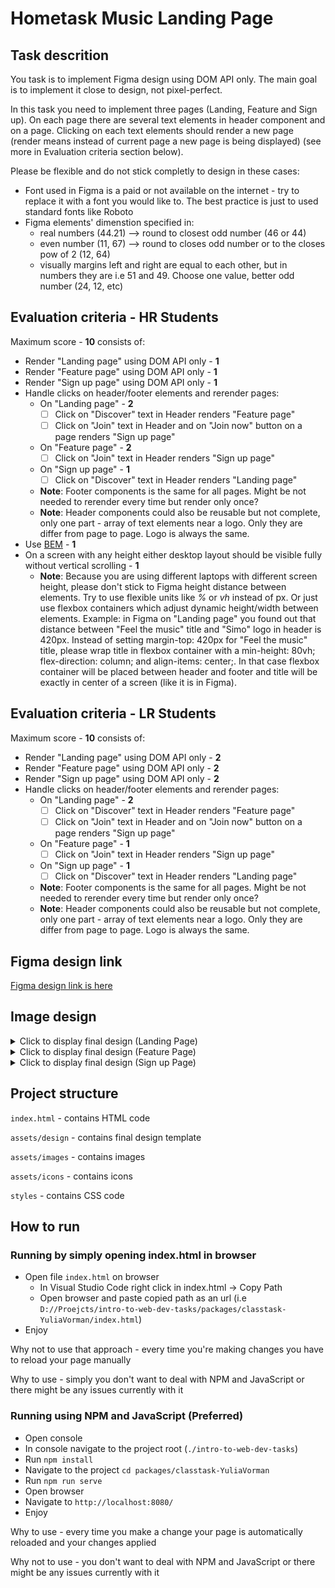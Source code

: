 # Hometask Music Landing Page

## Task descrition

You task is to implement Figma design using DOM API only. The main goal is to implement it close to design, not pixel-perfect.

In this task you need to implement three pages (Landing, Feature and Sign up). On each page there are several text elements in header component and on a page. Clicking on each text elements should render a new page (render means instead of current page a new page is being displayed) (see more in Evaluation criteria section below).

Please be flexible and do not stick completly to design in these cases:

- Font used in Figma is a paid or not available on the internet - try to replace it with a font you would like to. The best practice is just to used standard fonts like Roboto
- Figma elements' dimenstion specified in:
  - real numbers (44.21) --> round to closest odd number (46 or 44)
  - even number (11, 67) --> round to closes odd number or to the closes pow of 2 (12, 64)
  - visually margins left and right are equal to each other, but in numbers they are i.e 51 and 49. Choose one value, better odd number (24, 12, etc)

## Evaluation criteria - HR Students

Maximum score - **10** consists of:

- Render "Landing page" using DOM API only - **1**
- Render "Feature page" using DOM API only - **1**
- Render "Sign up page" using DOM API only - **1**
- Handle clicks on header/footer elements and rerender pages:
  - On "Landing page" - **2**
    - [ ] Click on "Discover" text in Header renders "Feature page"
    - [ ] Click on "Join" text in Header and on "Join now" button on a page renders "Sign up page"
  - On "Feature page" - **2**
    - [ ] Click on "Join" text in Header renders "Sign up page"
  - On "Sign up page" - **1**
    - [ ] Click on "Discover" text in Header renders "Landing page"
  - **Note**: Footer components is the same for all pages. Might be not needed to rerender every time but render only once?
  - **Note**: Header components could also be reusable but not complete, only one part - array of text elements near a logo. Only they are differ from page to page. Logo is always the same.
- Use [BEM](https://en.bem.info/methodology/) - **1**
- On a screen with any height either desktop layout should be visible fully without vertical scrolling - **1**
  - **Note**: Because you are using different laptops with different screen height, please don't stick to Figma height distance between elements. Try to use flexible units like <i>%</i> or <i>vh</i> instead of px. Or just use flexbox containers which adjust dynamic height/width between elements. Example: in Figma on "Landing page" you found out that distance between "Feel the music" title and "Simo" logo in header is 420px. Instead of setting margin-top: 420px for "Feel the music" title, please wrap title in flexbox container with a min-height: 80vh; flex-direction: column; and align-items: center;. In that case flexbox container will be placed between header and footer and title will be exactly in center of a screen (like it is in Figma).

## Evaluation criteria - LR Students

Maximum score - **10** consists of:

- Render "Landing page" using DOM API only - **2**
- Render "Feature page" using DOM API only - **2**
- Render "Sign up page" using DOM API only - **2**
- Handle clicks on header/footer elements and rerender pages:
  - On "Landing page" - **2**
    - [ ] Click on "Discover" text in Header renders "Feature page"
    - [ ] Click on "Join" text in Header and on "Join now" button on a page renders "Sign up page"
  - On "Feature page" - **1**
    - [ ] Click on "Join" text in Header renders "Sign up page"
  - On "Sign up page" - **1**
    - [ ] Click on "Discover" text in Header renders "Landing page"
  - **Note**: Footer components is the same for all pages. Might be not needed to rerender every time but render only once?
  - **Note**: Header components could also be reusable but not complete, only one part - array of text elements near a logo. Only they are differ from page to page. Logo is always the same.

## Figma design link

[Figma design link is here](<https://www.figma.com/file/jBupss732smLvocCX0UL9G/Music-Site-(Community)>)

## Image design

<details>
<summary>Click to display final design (Landing Page)</summary>

![image info](assets/design/page-landing.jpg)

</details>

<details>
<summary>Click to display final design (Feature Page)</summary>

![image info](assets/design/page-feature.jpg)

</details>

<details>
<summary>Click to display final design (Sign up Page)</summary>

![image info](assets/design/page-sign-up.jpg)

</details>

## Project structure

`index.html` - contains HTML code

`assets/design` - contains final design template

`assets/images` - contains images

`assets/icons` - contains icons

`styles` - contains CSS code

## How to run

### Running by simply opening index.html in browser

- Open file `index.html` on browser
  - In Visual Studio Code right click in index.html -> Copy Path
  - Open browser and paste copied path as an url (i.e `D://Proejcts/intro-to-web-dev-tasks/packages/classtask-YuliaVorman/index.html`)
- Enjoy

Why not to use that approach - every time you're making changes you have to reload your page manually

Why to use - simply you don't want to deal with NPM and JavaScript or there might be any issues currently with it

### Running using NPM and JavaScript (Preferred)

- Open console
- In console navigate to the project root (`./intro-to-web-dev-tasks`)
- Run `npm install`
- Navigate to the project `cd packages/classtask-YuliaVorman`
- Run `npm run serve`
- Open browser
- Navigate to `http://localhost:8080/`
- Enjoy

Why to use - every time you make a change your page is automatically reloaded and your changes applied

Why not to use - you don't want to deal with NPM and JavaScript or there might be any issues currently with it
